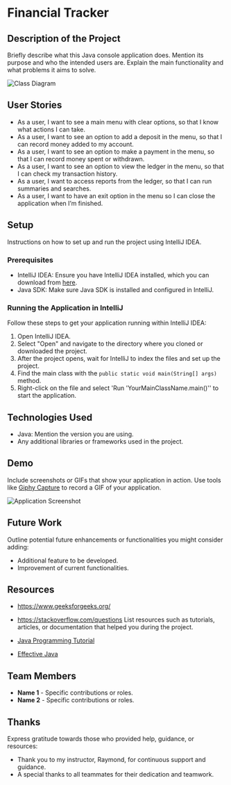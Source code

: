# Financial Tracker

## Description of the Project

Briefly describe what this Java console application does. Mention its purpose and who the intended users are. Explain the main functionality and what problems it aims to solve.

![Class Diagram](path/to/your/class_diagram.png)

## User Stories



- As a user, I want to see a main menu with clear options, so that I know what actions I can take.
- As a user, I want to see an option to add a deposit in the menu, so that I can record money added to my account.
- As a user, I want to see an option to make a payment in the menu, so that I can record money spent or withdrawn.
- As a user, I want to see an option to view the ledger in the menu, so that I can check my transaction history.
- As a user, I want to access reports from the ledger, so that I can run summaries and searches.
- As a user, I want to have an exit option in the menu so I can close the application when I’m finished.





## Setup

Instructions on how to set up and run the project using IntelliJ IDEA.

### Prerequisites

- IntelliJ IDEA: Ensure you have IntelliJ IDEA installed, which you can download from [here](https://www.jetbrains.com/idea/download/).
- Java SDK: Make sure Java SDK is installed and configured in IntelliJ.

### Running the Application in IntelliJ

Follow these steps to get your application running within IntelliJ IDEA:

1. Open IntelliJ IDEA.
2. Select "Open" and navigate to the directory where you cloned or downloaded the project.
3. After the project opens, wait for IntelliJ to index the files and set up the project.
4. Find the main class with the `public static void main(String[] args)` method.
5. Right-click on the file and select 'Run 'YourMainClassName.main()'' to start the application.

## Technologies Used

- Java: Mention the version you are using.
- Any additional libraries or frameworks used in the project.

## Demo

Include screenshots or GIFs that show your application in action. Use tools like [Giphy Capture](https://giphy.com/apps/giphycapture) to record a GIF of your application.

![Application Screenshot](path/to/your/screenshot.png)

## Future Work

Outline potential future enhancements or functionalities you might consider adding:

- Additional feature to be developed.
- Improvement of current functionalities.

## Resources
- https://www.geeksforgeeks.org/
- https://stackoverflow.com/questions
List resources such as tutorials, articles, or documentation that helped you during the project.

- [Java Programming Tutorial](https://www.example.com)
- [Effective Java](https://www.example.com)

## Team Members

- **Name 1** - Specific contributions or roles.
- **Name 2** - Specific contributions or roles.

## Thanks

Express gratitude towards those who provided help, guidance, or resources:

- Thank you to my instructor, Raymond, for continuous support and guidance.
- A special thanks to all teammates for their dedication and teamwork.
 